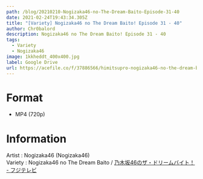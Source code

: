 ```yaml
---
path: /blog/20210210-Nogizaka46-no-The-Dream-Baito-Episode-31-40
date: 2021-02-24T19:43:34.305Z
title: "[Variety] Nogizaka46 no The Dream Baito! Episode 31 - 40"
author: Chr0balord
description: Nogizaka46 no The Dream Baito! Episode 31 - 40
tags:
  - Variety
  - Nogizaka46
image: 1kkheddt_400x400.jpg
label: Google Drive
url: https://acefile.co/f/37886566/himitsupro-nogizaka46-no-the-dream-baito-ep31-ep40-rar
---
```

# Format

* MP4 (720p)

# Information

Artist : Nogizaka46 (Nogizaka46)\
Variety : Nogizaka46 no The Dream Baito / [乃木坂46のザ・ドリームバイト！ - フジテレビ ](https://www.fujitv.co.jp/nogi46dreambaito/)